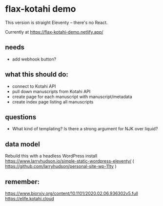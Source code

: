 # flax-kotahi demo

This version is straight Eleventy – there's no React.

Currently at https://flax-kotahi-demo.netlify.app/

## needs

- add webhook button?

## what this should do:

- connect to Kotahi API
- pull down manuscripts from Kotahi API
- create page for each manuscript with manuscript/metadata
- create index page listing all manuscripts

## questions

- What kind of templating? Is there a strong argument for NJK over liquid?

## data model

Rebuild this with a headless WordPress install
https://www.larryhudson.io/simple-static-wordpress-eleventy/ ( https://github.com/larryhudson/personal-site-wp-11ty )

## remember: 

https://www.biorxiv.org/content/10.1101/2020.02.06.936302v5.full
https://elife.kotahi.cloud

